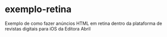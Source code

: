 exemplo-retina
==============

Exemplo de como fazer anúncios HTML em retina dentro da plataforma de revistas digitais para iOS da Editora Abril
